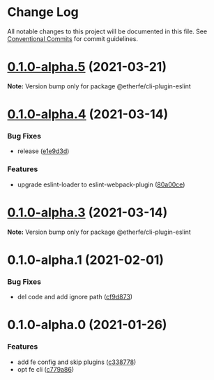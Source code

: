 # Change Log

All notable changes to this project will be documented in this file.
See [Conventional Commits](https://conventionalcommits.org) for commit guidelines.

# [0.1.0-alpha.5](https://github.com/nolonger21/fe-cli/compare/@etherfe/cli-plugin-eslint@0.1.0-alpha.4...@etherfe/cli-plugin-eslint@0.1.0-alpha.5) (2021-03-21)

**Note:** Version bump only for package @etherfe/cli-plugin-eslint





# [0.1.0-alpha.4](https://github.com/nolonger21/fe-cli/compare/@etherfe/cli-plugin-eslint@0.1.0-alpha.2...@etherfe/cli-plugin-eslint@0.1.0-alpha.4) (2021-03-14)


### Bug Fixes

* release ([e1e9d3d](https://github.com/nolonger21/fe-cli/commit/e1e9d3dad825fb9bfa26e3a2352c92e216c84dbb))


### Features

* upgrade eslint-loader to eslint-webpack-plugin ([80a00ce](https://github.com/nolonger21/fe-cli/commit/80a00cef192ef54cc3b7853c433ac2c8957dde69))





# [0.1.0-alpha.3](https://github.com/nolonger21/fe-cli/compare/@etherfe/cli-plugin-eslint@0.1.0-alpha.2...@etherfe/cli-plugin-eslint@0.1.0-alpha.3) (2021-03-14)

**Note:** Version bump only for package @etherfe/cli-plugin-eslint





# 0.1.0-alpha.1 (2021-02-01)


### Bug Fixes

* del code and add ignore path ([cf9d873](https://github.com/nolonger21/fe-cli/commits/cf9d8730d48e2a7efe7701531f2adea73e8d0a7b))



# 0.1.0-alpha.0 (2021-01-26)


### Features

* add fe config and skip plugins ([c338778](https://github.com/nolonger21/fe-cli/commits/c33877882005ffb72516b13daeeddcedb46821f9))
* opt fe cli ([c779a86](https://github.com/nolonger21/fe-cli/commits/c779a86e75af96c818185f4f6c9c5524aec9f2d9))
